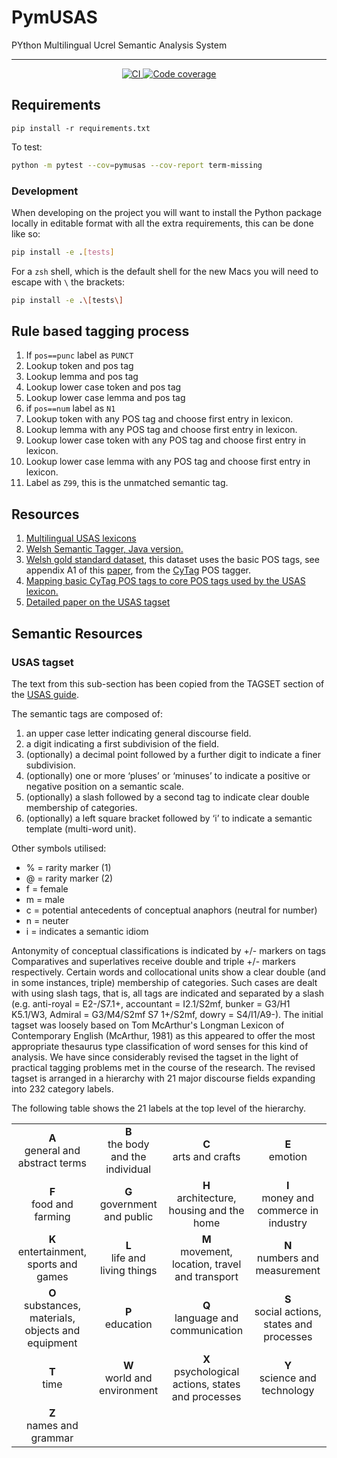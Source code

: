 # PymUSAS 

PYthon Multilingual Ucrel Semantic Analysis System

<hr/>

<p align="center">
    <a href="https://github.com/UCREL/pymusas/actions/workflows/ci.yml">
        <img alt="CI" src="https://github.com/UCREL/pymusas/actions/workflows/ci.yml/badge.svg?branch=main&event=push"/>
    </a>
    <a href="https://codecov.io/gh/UCREL/pymusas">
        <img alt="Code coverage" src="https://codecov.io/gh/UCREL/pymusas/branch/main/graph/badge.svg" />
    </a>
</p>

## Requirements

```
pip install -r requirements.txt
```

To test:

``` bash
python -m pytest --cov=pymusas --cov-report term-missing
```

### Development

When developing on the project you will want to install the Python package locally in editable format with all the extra requirements, this can be done like so:

```bash
pip install -e .[tests]
```

For a `zsh` shell, which is the default shell for the new Macs you will need to escape with `\` the brackets:

```zsh
pip install -e .\[tests\]
```

## Rule based tagging process

1. If `pos==punc` label as `PUNCT`
2. Lookup token and pos tag
3. Lookup lemma and pos tag
4. Lookup lower case token and pos tag
5. Lookup lower case lemma and pos tag
6. if `pos==num` label as `N1`
7. Lookup token with any POS tag and choose first entry in lexicon.
8. Lookup lemma with any POS tag and choose first entry in lexicon.
9. Lookup lower case token with any POS tag and choose first entry in lexicon.
10. Lookup lower case lemma with any POS tag and choose first entry in lexicon.
11. Label as `Z99`, this is the unmatched semantic tag.

## Resources

1. [Multilingual USAS lexicons](https://github.com/UCREL/Multilingual-USAS)
2. [Welsh Semantic Tagger, Java version.](https://github.com/CorCenCC/CySemTagger)
3. [Welsh gold standard dataset](https://github.com/CorCenCC/welsh_pos_sem_tagger/blob/master/data/cy_both_tagged.data), this dataset uses the basic POS tags, see appendix A1 of this [paper](https://aclanthology.org/W19-4332.pdf), from the [CyTag](https://github.com/CorCenCC/CyTag) POS tagger.
4. [Mapping basic CyTag POS tags to core POS tags used by the USAS lexicon.](./resources/basic_cy_tags_to_core_tags.json)
5. [Detailed paper on the USAS tagset](https://e-space.mmu.ac.uk/619652/1/C%3A%5CUsers%5C55119166%5CDesktop%5CComparing%20USAS%20with%20lexicographical%20taxonomies.pdf)

## Semantic Resources

### USAS tagset

The text from this sub-section has been copied from the TAGSET section of the [USAS guide](https://ucrel-web.lancs.ac.uk/usas/usas_guide.pdf).

The semantic tags are composed of:

1. an upper case letter indicating general discourse field.
2. a digit indicating a first subdivision of the field.
3. (optionally) a decimal point followed by a further digit to indicate a finer subdivision.
4. (optionally) one or more ‘pluses’ or ‘minuses’ to indicate a positive or negative position on a semantic scale.
5. (optionally) a slash followed by a second tag to indicate clear double membership of categories.
6. (optionally) a left square bracket followed by ‘i’ to indicate a semantic template (multi-word unit). 

Other symbols utilised:

* % = rarity marker (1)
* @ = rarity marker (2)
* f = female
* m = male
* c = potential antecedents of conceptual anaphors (neutral for number)
* n = neuter
* i = indicates a semantic idiom

Antonymity of conceptual classifications is indicated by +/- markers on tags Comparatives and superlatives receive double and triple +/- markers respectively. Certain words and collocational units show a clear double (and in some instances, triple) membership of categories. Such cases are dealt with using slash tags, that is, all tags are indicated and separated by a slash (e.g. anti-royal = E2-/S7.1+, accountant = I2.1/S2mf, bunker = G3/H1 K5.1/W3, Admiral = G3/M4/S2mf S7 1+/S2mf, dowry = S4/I1/A9-). The initial tagset was loosely based on Tom McArthur's Longman Lexicon of Contemporary English (McArthur, 1981) as this appeared to offer the most appropriate thesaurus type classification of word senses for this kind of analysis. We have since considerably revised the tagset in the light of practical tagging problems met in the course of the research. The revised tagset is arranged in a hierarchy with 21 major discourse fields expanding into 232 category labels. 

The following table shows the 21 labels at the top level of the hierarchy.

<table style="text-align:center;">
    <tbody>
        <tr>
            <td><strong>A</strong></br>general and abstract terms</td>
            <td><strong>B</strong></br>the body and the individual</td>
            <td><strong>C</strong></br>arts and crafts</td>
            <td><strong>E</strong></br>emotion</td>
        </tr>
        <tr>
            <td><strong>F</strong></br>food and farming</td>
            <td><strong>G</strong></br>government and public</td>
            <td><strong>H</strong></br>architecture, housing and the home</td>
            <td><strong>I</strong></br>money and commerce in industry</td>
        </tr>
        <tr>
            <td><strong>K</strong></br>entertainment, sports and games</td>
            <td><strong>L</strong></br>life and living things</td>
            <td><strong>M</strong></br>movement, location, travel and transport</td>
            <td><strong>N</strong></br>numbers and measurement</td>
        </tr>
        <tr>
            <td><strong>O</strong></br>substances, materials, objects and equipment</td>
            <td><strong>P</strong></br>education</td>
            <td><strong>Q</strong></br>language and communication</td>
            <td><strong>S</strong></br>social actions, states and processes</td>
        </tr>
        <tr>
            <td><strong>T</strong></br>time</td>
            <td><strong>W</strong></br>world and environment</td>
            <td><strong>X</strong></br>psychological actions, states and processes</td>
            <td><strong>Y</strong></br>science and technology</td>
        </tr>
        <tr>
            <td><strong>Z</strong></br>names and grammar</td>
        </tr>
    </tbody>
</table>